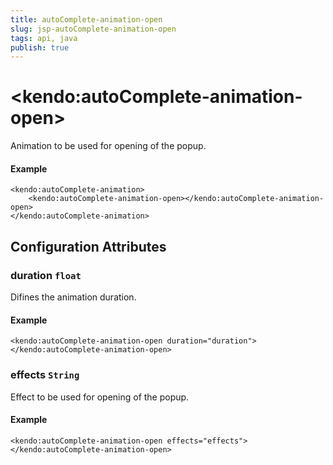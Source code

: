 ```yaml
---
title: autoComplete-animation-open
slug: jsp-autoComplete-animation-open
tags: api, java
publish: true
---
```


# \<kendo:autoComplete-animation-open\>

Animation to be used for opening of the popup.

#### Example
    <kendo:autoComplete-animation>
        <kendo:autoComplete-animation-open></kendo:autoComplete-animation-open>
    </kendo:autoComplete-animation>

## Configuration Attributes

### duration `float`

Difines the animation duration.

#### Example
    <kendo:autoComplete-animation-open duration="duration">
    </kendo:autoComplete-animation-open>

### effects `String`

Effect to be used for opening of the popup.

#### Example
    <kendo:autoComplete-animation-open effects="effects">
    </kendo:autoComplete-animation-open>

